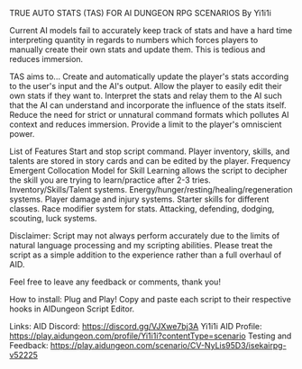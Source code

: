 TRUE AUTO STATS (TAS) FOR AI DUNGEON RPG SCENARIOS
By Yi1i1i

Current AI models fail to accurately keep track of stats and have a hard time interpreting quantity in regards to numbers which forces players to manually create their own stats and update them. This is tedious and reduces immersion.

TAS aims to...
Create and automatically update the player's stats according to the user's input and the AI's output.
Allow the player to easily edit their own stats if they want to.
Interpret the stats and relay them to the AI such that the AI can understand and incorporate the influence of the stats itself.
Reduce the need for strict or unnatural command formats which pollutes AI context and reduces immersion.
Provide a limit to the player's omniscient power.


List of Features
Start and stop script command.
Player inventory, skills, and talents are stored in story cards and can be edited by the player.
Frequency Emergent Collocation Model for Skill Learning allows the script to decipher the skill you are trying to learn/practice after 2-3 tries.
Inventory/Skills/Talent systems.
Energy/hunger/resting/healing/regeneration systems.
Player damage and injury systems.
Starter skills for different classes.
Race modifier system for stats.
Attacking, defending, dodging, scouting, luck systems.

Disclaimer: Script may not always perform accurately due to the limits of natural language processing and my scripting abilities. Please treat the script as a simple addition to the experience rather than a full overhaul of AID.

Feel free to leave any feedback or comments, thank you!

How to install:
Plug and Play! Copy and paste each script to their respective hooks in AIDungeon Script Editor.

Links:
AID Discord: https://discord.gg/VJXwe7bj3A
Yi1i1i AID Profile: https://play.aidungeon.com/profile/Yi1i1i?contentType=scenario
Testing and Feedback: https://play.aidungeon.com/scenario/CV-NyLis95D3/isekairpg-v52225

